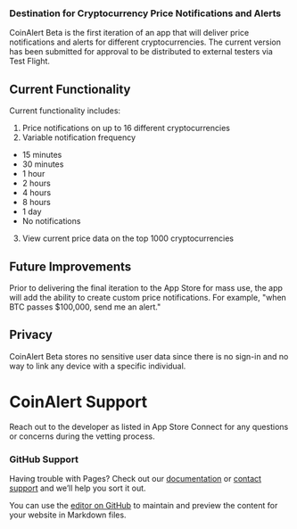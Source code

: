 ### Destination for Cryptocurrency Price Notifications and Alerts

CoinAlert Beta is the first iteration of an app that will deliver price notifications and alerts for different cryptocurrencies. The current version has been submitted for approval to be distributed to external testers via Test Flight.

## Current Functionality

Current functionality includes:

1. Price notifications on up to 16 different cryptocurrencies
2. Variable notification frequency
  - 15 minutes
  - 30 minutes
  - 1 hour
  - 2 hours
  - 4 hours
  - 8 hours
  - 1 day
  - No notifications
3. View current price data on the top 1000 cryptocurrencies

## Future Improvements

Prior to delivering the final iteration to the App Store for mass use, the app will add the ability to create custom price notifications. 
For example, "when BTC passes $100,000, send me an alert." 

## Privacy

CoinAlert Beta stores no sensitive user data since there is no sign-in and no way to link any device with a specific individual. 

# CoinAlert Support

Reach out to the developer as listed in App Store Connect for any questions or concerns during the vetting process.

### GitHub Support

Having trouble with Pages? Check out our [documentation](https://docs.github.com/categories/github-pages-basics/) or [contact support](https://support.github.com/contact) and we’ll help you sort it out.

You can use the [editor on GitHub](https://github.com/asorenson20/CoinAlert/edit/gh-pages/index.md) to maintain and preview the content for your website in Markdown files.
